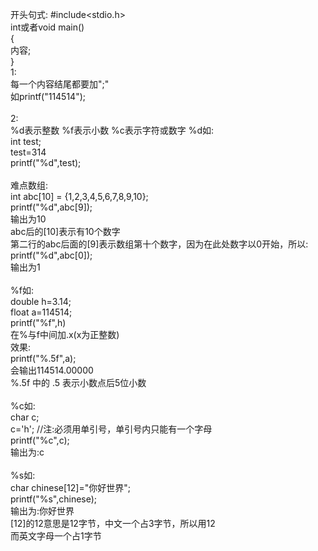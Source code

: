 开头句式:
#include<stdio.h>
<br>
int或者void main()
<br>
{<br>
    内容;<br>
}<br>
1:<br>
每一个内容结尾都要加";"<br>
如printf("114514");<br>
<br>
2:<br>
%d表示整数
%f表示小数
%c表示字符或数字
%d如:<br>
int test;<br>
test=314<br>
printf("%d",test);<br>
<br>
难点数组:<br>
int abc[10] = {1,2,3,4,5,6,7,8,9,10};<br>
printf("%d",abc[9]);<br>
输出为10<br>
abc后的[10]表示有10个数字<br>
第二行的abc后面的[9]表示数组第十个数字，因为在此处数字以0开始，所以:<br>
printf("%d",abc[0]);<br>
输出为1<br>
<br>
%f如:<br>
double h=3.14;<br>
float a=114514;<br>
printf("%f",h)<br>
在%与f中间加.x(x为正整数)<br>
效果:<br>
printf("%.5f",a);<br>
会输出114514.00000<br>
%.5f 中的 .5 表示小数点后5位小数<br>
<br>
%c如:<br>
char c;<br>
c='h'; //注:必须用单引号，单引号内只能有一个字母<br>
printf("%c",c);<br>
输出为:c<br>
<br>
%s如:<br>
char chinese[12]="你好世界";<br>
printf("%s",chinese);<br>
输出为:你好世界<br>
[12]的12意思是12字节，中文一个占3字节，所以用12<br>
而英文字母一个占1字节<br>
